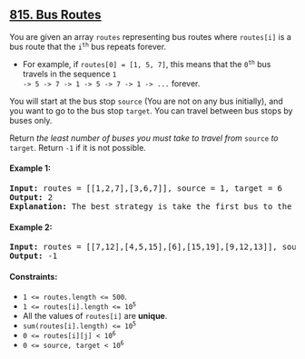 ## [815. Bus Routes](https://leetcode.com/problems/bus-routes/)

You are given an array `routes` representing bus routes where `routes[i]` is a bus route that the <code>i<sup>th</sup></code> bus repeats forever.

-   For example, if `routes[0] = [1, 5, 7]`, this means that the <code>0<sup>th</sup></code> bus travels in the sequence <code>1 -> 5 -> 7 -> 1 -> 5 -> 7 -> 1 -> ...</code> forever.

You will start at the bus stop `source` (You are not on any bus initially), and you want to go to the bus stop `target`. You can travel between bus stops by buses only.

Return _the least number of buses you must take to travel from_ `source` _to_ `target`. Return `-1` if it is not possible.

#### Example 1:

<pre>
<strong>Input:</strong> routes = [[1,2,7],[3,6,7]], source = 1, target = 6
<strong>Output:</strong> 2
<strong>Explanation:</strong> The best strategy is take the first bus to the bus stop 7, then take the second bus to the bus stop 6.
</pre>

#### Example 2:

<pre>
<strong>Input:</strong> routes = [[7,12],[4,5,15],[6],[15,19],[9,12,13]], source = 15, target = 12
<strong>Output:</strong> -1
</pre>

#### Constraints:

-   `1 <= routes.length <= 500`.
-   <code>1 <= routes[i].length <= 10<sup>5</sup></code>
-   All the values of `routes[i]` are **unique**.
-   <code>sum(routes[i].length) <= 10<sup>5</sup></code>
-   <code>0 <= routes[i][j] < 10<sup>6</sup></code>
-   <code>0 <= source, target < 10<sup>6</sup></code>
